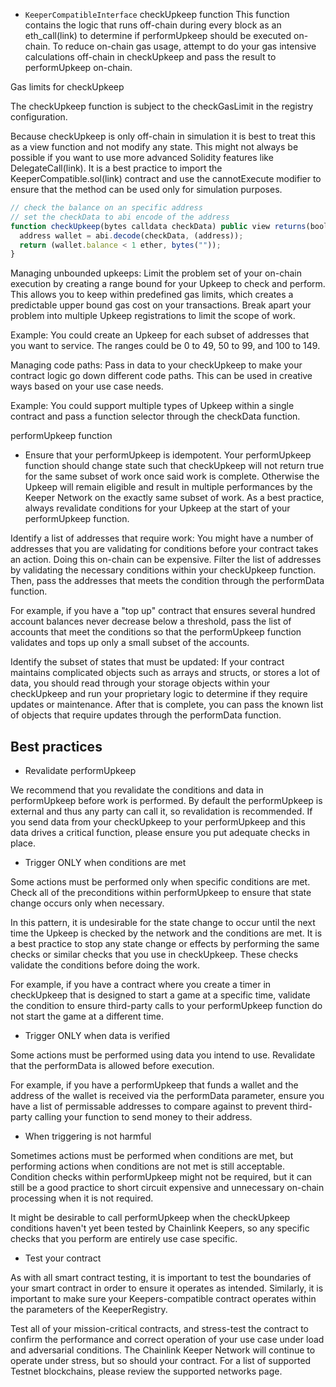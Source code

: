 - `KeeperCompatibleInterface`
  checkUpkeep function
  This function contains the logic that runs off-chain during every block as an eth_call(link) to determine if performUpkeep should be executed on-chain. To reduce on-chain gas usage, attempt to do your gas intensive calculations off-chain in checkUpkeep and pass the result to performUpkeep on-chain.

Gas limits for checkUpkeep

The checkUpkeep function is subject to the checkGasLimit in the registry configuration.

Because checkUpkeep is only off-chain in simulation it is best to treat this as a view function and not modify any state. This might not always be possible if you want to use more advanced Solidity features like DelegateCall(link). It is a best practice to import the KeeperCompatible.sol(link) contract and use the cannotExecute modifier to ensure that the method can be used only for simulation purposes.

```js
// check the balance on an specific address
// set the checkData to abi encode of the address
function checkUpkeep(bytes calldata checkData) public view returns(bool, bytes memory) {
  address wallet = abi.decode(checkData, (address));
  return (wallet.balance < 1 ether, bytes(""));
}
```

Managing unbounded upkeeps: Limit the problem set of your on-chain execution by creating a range bound for your Upkeep to check and perform. This allows you to keep within predefined gas limits, which creates a predictable upper bound gas cost on your transactions. Break apart your problem into multiple Upkeep registrations to limit the scope of work.

Example: You could create an Upkeep for each subset of addresses that you want to service. The ranges could be 0 to 49, 50 to 99, and 100 to 149.

Managing code paths: Pass in data to your checkUpkeep to make your contract logic go down different code paths. This can be used in creative ways based on your use case needs.

Example: You could support multiple types of Upkeep within a single contract and pass a function selector through the checkData function.

performUpkeep function

- Ensure that your performUpkeep is idempotent. Your performUpkeep function should change state such that checkUpkeep will not return true for the same subset of work once said work is complete. Otherwise the Upkeep will remain eligible and result in multiple performances by the Keeper Network on the exactly same subset of work. As a best practice, always revalidate conditions for your Upkeep at the start of your performUpkeep function.

Identify a list of addresses that require work: You might have a number of addresses that you are validating for conditions before your contract takes an action. Doing this on-chain can be expensive. Filter the list of addresses by validating the necessary conditions within your checkUpkeep function. Then, pass the addresses that meets the condition through the performData function.

For example, if you have a "top up" contract that ensures several hundred account balances never decrease below a threshold, pass the list of accounts that meet the conditions so that the performUpkeep function validates and tops up only a small subset of the accounts.

Identify the subset of states that must be updated: If your contract maintains complicated objects such as arrays and structs, or stores a lot of data, you should read through your storage objects within your checkUpkeep and run your proprietary logic to determine if they require updates or maintenance. After that is complete, you can pass the known list of objects that require updates through the performData function.

## Best practices

- Revalidate performUpkeep

We recommend that you revalidate the conditions and data in performUpkeep before work is performed. By default the performUpkeep is external and thus any party can call it, so revalidation is recommended. If you send data from your checkUpkeep to your performUpkeep and this data drives a critical function, please ensure you put adequate checks in place.

- Trigger ONLY when conditions are met

Some actions must be performed only when specific conditions are met. Check all of the preconditions within performUpkeep to ensure that state change occurs only when necessary.

In this pattern, it is undesirable for the state change to occur until the next time the Upkeep is checked by the network and the conditions are met. It is a best practice to stop any state change or effects by performing the same checks or similar checks that you use in checkUpkeep. These checks validate the conditions before doing the work.

For example, if you have a contract where you create a timer in checkUpkeep that is designed to start a game at a specific time, validate the condition to ensure third-party calls to your performUpkeep function do not start the game at a different time.

- Trigger ONLY when data is verified

Some actions must be performed using data you intend to use. Revalidate that the performData is allowed before execution.

For example, if you have a performUpkeep that funds a wallet and the address of the wallet is received via the performData parameter, ensure you have a list of permissable addresses to compare against to prevent third-party calling your function to send money to their address.

- When triggering is not harmful

Sometimes actions must be performed when conditions are met, but performing actions when conditions are not met is still acceptable. Condition checks within performUpkeep might not be required, but it can still be a good practice to short circuit expensive and unnecessary on-chain processing when it is not required.

It might be desirable to call performUpkeep when the checkUpkeep conditions haven't yet been tested by Chainlink Keepers, so any specific checks that you perform are entirely use case specific.

- Test your contract

As with all smart contract testing, it is important to test the boundaries of your smart contract in order to ensure it operates as intended. Similarly, it is important to make sure your Keepers-compatible contract operates within the parameters of the KeeperRegistry.

Test all of your mission-critical contracts, and stress-test the contract to confirm the performance and correct operation of your use case under load and adversarial conditions. The Chainlink Keeper Network will continue to operate under stress, but so should your contract. For a list of supported Testnet blockchains, please review the supported networks page.
